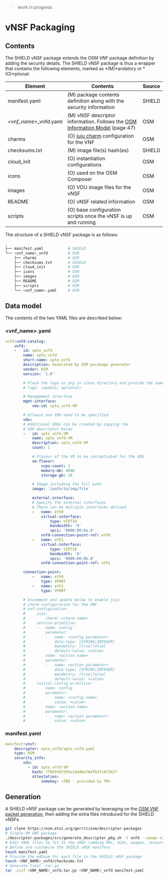 
> work in progress


# vNSF Packaging

## Contents

The SHIELD vNSF package extends the OSM VNF package definition by adding the security details. The SHIELD vNSF package is thus a wrapper that contains the following elements, marked as *(M)*andatory or *(O)*ptional:

Element | Contents | Source
-|-|-
manifest.yaml | (M) package contents definition along with the security information | SHIELD
*&lt;vnf_name\>*_vnfd.yaml | (M) vNSF descriptor information. Follows the [OSM Information Model](https://osm.etsi.org/wikipub/images/0/0c/Osm-r1-information-model-descriptors.pdf) (page 47) | OSM
charms | (O) [juju charm](https://jujucharms.com/) configuration for the VNF | OSM
checksums.txt | (M) image file(s) hash(es) | SHIELD
cloud_init | (O) instantiation configurations | OSM
icons | (O) used on the OSM Composer | OSM
images | (O) VDU image files for the vNSF | OSM
README | (O) vNSF related information | OSM
scripts | (O) base configuration scripts once the vNSF is up and running | OSM

The structure of a SHIELD vNSF package is as follows:

```bash
.
├── manifest.yaml           # SHIELD
└── <vnf_name>_vnfd         # OSM
    ├── charms              # OSM
    ├── checksums.txt       # SHIELD
    ├── cloud_init          # OSM
    ├── icons               # OSM
    ├── images              # OSM
    ├── README              # OSM
    ├── scripts             # OSM
    └── <vnf_name>.yaml     # OSM
```

## Data model

The contents of the two YAML files are described below:

### &lt;vnf_name\>.yaml

```yaml
vnfd:vnfd-catalog:
    vnfd:
    -   id: xpto_vnfd
        name: xpto_vnfd
        short-name: xpto_vnfd
        description: Generated by OSM pacakage generator
        vendor: OSM
        version: '1.0'

        # Place the logo as png in icons directory and provide the name here
        # logo: <update, optional>

        # Management interface
        mgmt-interface:
            vdu-id: xpto_vnfd-VM

        # Atleast one VDU need to be specified
        vdu:
        # Additional VDUs can be created by copying the
        # VDU descriptor below
        -   id: xpto_vnfd-VM
            name: xpto_vnfd-VM
            description: xpto_vnfd-VM
            count: 1

            # Flavour of the VM to be instantiated for the VDU
            vm-flavor:
                vcpu-count: 2
                memory-mb: 4096
                storage-gb: 10

            # Image including the full path
            image: '/path/to/img/file'

            external-interface:
            # Specify the external interfaces
            # There can be multiple interfaces defined
            -   name: eth0
                virtual-interface:
                    type: VIRTIO
                    bandwidth: '0'
                    vpci: '0000:00:0a.0'
                vnfd-connection-point-ref: eth0
            -   name: eth1
                virtual-interface:
                    type: VIRTIO
                    bandwidth: '0'
                    vpci: '0000:00:0b.0'
                vnfd-connection-point-ref: eth1

        connection-point:
            -   name: eth0
                type: VPORT
            -   name: eth1
                type: VPORT

        # Uncomment and update below to enable juju
        # charm configuration for the VNF
        # vnf-configuration:
        #     juju:
        #         charm: <charm name>
        #     service-primitive:
        #     -   name: config
        #         parameter:
        #         -   name: <config parameter>
        #             data-type: [STRING|INTEGER]
        #             mandatory: [true|false]
        #             default-value: <value>
        #     -   name: <action name>
        #         parameter:
        #         -   name: <action parameter>
        #             data-type: [STRING|INTEGER]
        #             mandatory: [true|false]
        #             default-value: <value>
        #     initial-config-primitive:
        #     -   name: config
        #         parameter:
        #         -   name: <config name>
        #             value: <value>
        #     -   name: <action name>
        #         parameter:
        #         -   name: <action parameter>
        #             value: <value>
```

### manifest.yaml

```yaml
manifest:vnsf:
    descriptor: xpto_vnfd/xpto_vnfd.yaml
    type: OSM
    security_info:
        vdu:
          - id: xpto_vnfd-VM
            hash: 7fb693dfd95a14dd6ef6df837c872027
            attestation:
                somekey: <TBD - provided by TM>
```

## Generation

A SHIELD vNSF package can be generated by leveraging on the [OSM VNF packet generation](https://osm.etsi.org/wikipub/index.php/Creating_your_own_VNF_package_%28Release_ONE%29), then adding the extra files introduced for the SHIELD vNSFs.

```bash
git clone https://osm.etsi.org/gerrit/osm/descriptor-packages
# Single-VM VNF package
./descriptor-packages/src/generate_descriptor_pkg.sh -t vnfd --image <IMAGE_PATH> -c <VNF_NAME>
# Edit YAML files to fit to the vNSF (adding VMs, VLDs, images, resources and so on)
# Define and customise the SHIELD vNSF manifest
touch manifest.yaml
# Provide the md5sum for each file in the SHIELD vNSF package
touch <VNF_NAME>_vnfd/checksums.txt
# Generate final .tar.gz
tar -zcvf <VNF_NAME>_vnfd.tar.gz <VNF_NAME>_vnfd manifest.yaml
```
